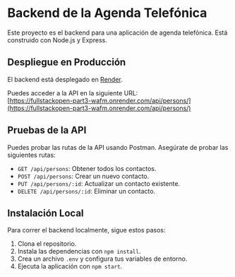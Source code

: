 # Backend de la Agenda Telefónica

Este proyecto es el backend para una aplicación de agenda telefónica. Está construido con Node.js y Express.

## Despliegue en Producción

El backend está desplegado en [Render](https://fullstackopen-part3-wafm.onrender.com).

Puedes acceder a la API en la siguiente URL:  
[https://fullstackopen-part3-wafm.onrender.com/api/persons/](https://fullstackopen-part3-wafm.onrender.com/api/persons/)

## Pruebas de la API

Puedes probar las rutas de la API usando Postman. Asegúrate de probar las siguientes rutas:

- `GET /api/persons`: Obtener todos los contactos.
- `POST /api/persons`: Crear un nuevo contacto.
- `PUT /api/persons/:id`: Actualizar un contacto existente.
- `DELETE /api/persons/:id`: Eliminar un contacto.

## Instalación Local

Para correr el backend localmente, sigue estos pasos:

1. Clona el repositorio.
2. Instala las dependencias con `npm install`.
3. Crea un archivo `.env` y configura tus variables de entorno.
4. Ejecuta la aplicación con `npm start`.


